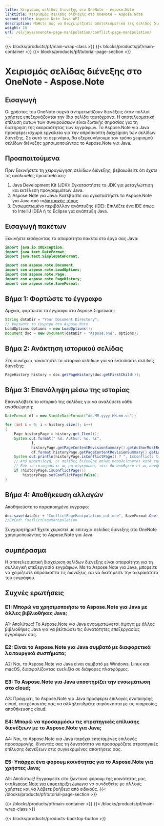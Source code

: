 ```yaml
---
title: Χειρισμός σελίδας διένεξης στο OneNote - Aspose.Note
linktitle: Χειρισμός σελίδας διένεξης στο OneNote - Aspose.Note
second_title: Aspose.Note Java API
description: Μάθετε πώς να διαχειρίζεστε αποτελεσματικά τις σελίδες διένεξης στο OneNote χρησιμοποιώντας το Aspose.Note για Java. Επιλύστε τις διενέξεις απρόσκοπτα με καθοδήγηση βήμα προς βήμα.
weight: 10
url: /el/java/onenote-page-manipulation/conflict-page-manipulation/
---
```


{{< blocks/products/pf/main-wrap-class >}}
{{< blocks/products/pf/main-container >}}
{{< blocks/products/pf/tutorial-page-section >}}

# Χειρισμός σελίδας διένεξης στο OneNote - Aspose.Note

## Εισαγωγή

Οι χρήστες του OneNote συχνά αντιμετωπίζουν διενέξεις όταν πολλοί χρήστες επεξεργάζονται την ίδια σελίδα ταυτόχρονα. Η αποτελεσματική επίλυση αυτών των συγκρούσεων είναι ζωτικής σημασίας για τη διατήρηση της ακεραιότητας των εγγράφων. Το Aspose.Note για Java προσφέρει ισχυρά εργαλεία για την απρόσκοπτη διαχείριση των σελίδων διένεξης. Σε αυτό το σεμινάριο, θα εξερευνήσουμε τον τρόπο χειρισμού σελίδων διένεξης χρησιμοποιώντας το Aspose.Note για Java.

## Προαπαιτούμενα

Πριν ξεκινήσετε τη χειραγώγηση σελίδων διένεξης, βεβαιωθείτε ότι έχετε τις ακόλουθες προϋποθέσεις:

1. Java Development Kit (JDK): Εγκαταστήστε το JDK για μεταγλώττιση και εκτέλεση προγραμμάτων Java.
2. Aspose.Note για Java: Κατεβάστε και εγκαταστήστε το Aspose.Note για Java από το[δικτυακός τόπος](https://releases.aspose.com/note/java/).
3. Ενσωματωμένο περιβάλλον ανάπτυξης (IDE): Επιλέξτε ένα IDE όπως το IntelliJ IDEA ή το Eclipse για ανάπτυξη Java.

## Εισαγωγή πακέτων

Ξεκινήστε εισάγοντας τα απαραίτητα πακέτα στο έργο σας Java:

```java
import java.io.IOException;
import java.text.DateFormat;
import java.text.SimpleDateFormat;

import com.aspose.note.Document;
import com.aspose.note.LoadOptions;
import com.aspose.note.Page;
import com.aspose.note.PageHistory;
import com.aspose.note.SaveFormat;

```

## Βήμα 1: Φορτώστε το έγγραφο

Αρχικά, φορτώστε το έγγραφο στο Aspose.Σημείωση:

```java
String dataDir = "Your Document Directory";
// Φορτώστε το έγγραφο στο Aspose.Note
LoadOptions options = new LoadOptions();
Document doc = new Document(dataDir + "Aspose.one", options);
```

## Βήμα 2: Ανάκτηση ιστορικού σελίδας

Στη συνέχεια, ανακτήστε το ιστορικό σελίδων για να εντοπίσετε σελίδες διένεξης:

```java
PageHistory history = doc.getPageHistory(doc.getFirstChild());
```

## Βήμα 3: Επανάληψη μέσω της ιστορίας

Επαναλάβετε το ιστορικό της σελίδας για να αναλύσετε κάθε αναθεώρηση:

```java
DateFormat df = new SimpleDateFormat("dd.MM.yyyy HH.mm.ss");

for (int i = 0; i < history.size(); i++)
{
    Page historyPage = history.get_Item(i);
    System.out.format(" %d. Author: %s, %s",
            i,
            historyPage.getPageContentRevisionSummary().getAuthorMostRecent(),
            df.format(historyPage.getPageContentRevisionSummary().getLastModifiedTime()));
    System.out.println(historyPage.isConflictPage() ? ", IsConflict: true" : "");
    // Από προεπιλογή, οι σελίδες διένεξης απλώς παραλείπονται κατά την αποθήκευση.
    // Εάν το επισημάνετε ως μη σύγκρουση, τότε θα αποθηκευτεί ως συνήθως στο ιστορικό.
    if (historyPage.isConflictPage())
        historyPage.setConflictPage(false);
}
```

## Βήμα 4: Αποθήκευση αλλαγών

Αποθηκεύστε το παραποιημένο έγγραφο:

```java
doc.save(dataDir + "ConflictPageManipulation_out.one", SaveFormat.One);
//ExEnd: ConflictPageManipulation
```

Συγχαρητήρια! Έχετε χειριστεί με επιτυχία σελίδες διένεξης στο OneNote χρησιμοποιώντας το Aspose.Note για Java.

## συμπέρασμα

Η αποτελεσματική διαχείριση σελίδων διένεξης είναι απαραίτητη για τη συλλογική επεξεργασία εγγράφων. Με το Aspose.Note για Java, μπορείτε να χειρίζεστε απρόσκοπτα τις διενέξεις και να διατηρείτε την ακεραιότητα του εγγράφου.

## Συχνές ερωτήσεις

### Ε1: Μπορώ να χρησιμοποιήσω το Aspose.Note για Java με άλλες βιβλιοθήκες Java;

Α1: Απολύτως! Το Aspose.Note για Java ενσωματώνεται άψογα με άλλες βιβλιοθήκες Java για να βελτιώσει τις δυνατότητες επεξεργασίας εγγράφων σας.

### Ε2: Είναι το Aspose.Note για Java συμβατό με διαφορετικά λειτουργικά συστήματα;

A2: Ναι, το Aspose.Note για Java είναι συμβατό με Windows, Linux και macOS, διασφαλίζοντας ευελιξία σε διάφορες πλατφόρμες.

### Ε3: Το Aspose.Note για Java υποστηρίζει την ενσωμάτωση στο cloud;

A3: Πράγματι, το Aspose.Note για Java προσφέρει επιλογές ενοποίησης cloud, επιτρέποντάς σας να αλληλεπιδράτε απρόσκοπτα με τις υπηρεσίες αποθήκευσης cloud.

### Ε4: Μπορώ να προσαρμόσω τις στρατηγικές επίλυσης διενέξεων με το Aspose.Note για Java;

A4: Ναι, το Aspose.Note για Java παρέχει εκτεταμένες επιλογές προσαρμογής, δίνοντάς σας τη δυνατότητα να προσαρμόζετε στρατηγικές επίλυσης διενέξεων στις συγκεκριμένες απαιτήσεις σας.

### Ε5: Υπάρχει ένα φόρουμ κοινότητας για το Aspose.Note για χρήστες Java;

 Α5: Απολύτως! Εγγραφείτε στο ζωντανό φόρουμ της κοινότητας μας στο[Aspose.Note για υποστήριξη Java](https://forum.aspose.com/c/note/28)για να συνδεθείτε με άλλους χρήστες και να λάβετε βοήθεια από ειδικούς.
{{< /blocks/products/pf/tutorial-page-section >}}

{{< /blocks/products/pf/main-container >}}
{{< /blocks/products/pf/main-wrap-class >}}

{{< blocks/products/products-backtop-button >}}
